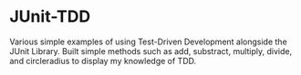 # JUnit-TDD

Various simple examples of using Test-Driven Development alongside the JUnit Library. Built simple methods such as add, substract, multiply, divide, and circleradius to display my knowledge of TDD.
